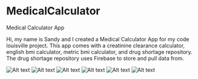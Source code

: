 # MedicalCalculator
Medical Calculator App 

Hi, my name is Sandy and I created a Medical Calculator App for my code louisville project. This app comes with a creatinine clearance calculator, english bmi calculator, metric bmi calculator, and drug shortage repository. The drug shortage repository uses Firebase to store and pull data from. 

![Alt text](https://dl.dropboxusercontent.com/u/94614686/screens/icon.png "Menu Screen")
![Alt text](https://dl.dropboxusercontent.com/u/94614686/screens/screen1.png "Menu Screen") ![Alt text](https://dl.dropboxusercontent.com/u/94614686/screens/screen2.png "Menu Screen") ![Alt text](https://dl.dropboxusercontent.com/u/94614686/screens/screen3.png "Menu Screen") ![Alt text](https://dl.dropboxusercontent.com/u/94614686/screens/screen4.png "Menu Screen") ![Alt text](https://dl.dropboxusercontent.com/u/94614686/screens/screen5.png "Menu Screen")

